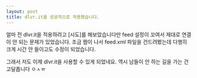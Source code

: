 ```yaml
---
layout: post
title: dlvr.it을 성공적으로 적용했습니다.
---
```


얼마 전 dlvr.it을 적용하려고 [시도]를 해보았습니다만 feed 설정이 꼬여서 제대로 연결이 안 되는 문제가 있었습니다. 조금 짬이 나서 feed.xml 파일을 건드려봤는데 다행히 크게 시간 안 들이고도 수정이 되었습니다.

그래서 저도 이제 dlvr.it을 사용할 수 있게 되었네요. 역시 남들이 안 하는 길을 가는 건 고달픕니다 ㅇㅅㅠ